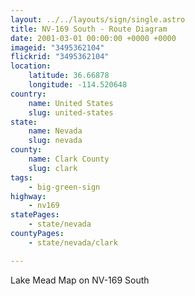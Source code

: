 ```yaml
---
layout: ../../layouts/sign/single.astro
title: NV-169 South - Route Diagram
date: 2001-03-01 00:00:00 +0000 +0000
imageid: "3495362104"
flickrid: "3495362104"
location:
    latitude: 36.66878
    longitude: -114.520648
country:
    name: United States
    slug: united-states
state:
    name: Nevada
    slug: nevada
county:
    name: Clark County
    slug: clark
tags:
    - big-green-sign
highway:
    - nv169
statePages:
    - state/nevada
countyPages:
    - state/nevada/clark

---
```

Lake Mead Map on NV-169 South